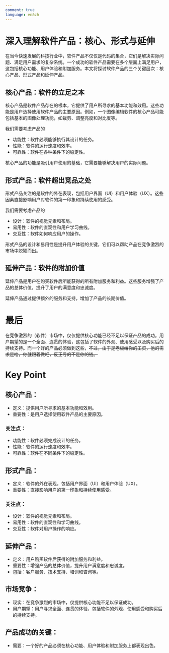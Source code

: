 ```yaml
---
comment: true
language: en&zh
---
```

# 深入理解软件产品：核心、形式与延伸
在当今快速发展的科技行业中，软件产品不仅仅是代码的集合，它们是解决实际问题、满足用户需求的复杂系统。一个成功的软件产品需要在多个层面上满足用户，这包括核心功能、用户体验和附加服务。本文将探讨软件产品的三个关键层次：核心产品、形式产品和延伸产品。


## 核心产品：软件的立足之本
核心产品是软件产品存在的根本，它提供了用户所寻求的基本功能和效用。这些功能是用户选择使用软件产品的主要原因。例如，一个图像编辑软件的核心产品可能包括基本的图像处理功能，如裁剪、调整亮度和对比度等。

我们需要考虑产品的
- 功能性：软件必须能够执行其设计的任务。
- 性能：软件的运行速度和效率。
- 可靠性：软件在各种条件下的稳定性。

核心产品的功能是吸引用户使用的基础，它需要能够解决用户的实际问题。

## 形式产品：软件超出竞品之处
形式产品关注的是软件的外在表现，包括用户界面（UI）和用户体验（UX）。这些因素直接影响用户对软件的第一印象和持续使用的感受。

我们需要考虑产品的
- 设计：软件的视觉元素和布局。
- 易用性：软件的直观性和用户学习曲线。
- 交互性：软件如何响应用户的操作。

形式产品的设计和易用性是提升用户体验的关键，它们可以帮助产品在竞争激烈的市场中脱颖而出。


## 延伸产品：软件的附加价值

延伸产品是用户在购买软件后所能获得的所有附加服务和利益。这些服务增强了产品的总体价值，提升了用户的满意度和忠诚度。

延伸产品通过提供额外的服务和支持，增加了产品的长期价值。

# 最后
在竞争激烈的（软件）市场中，仅仅提供核心功能已经不足以保证产品的成功。用户期望的是一个全面、连贯的体验，这包括了软件的外观、使用感受以及购买后的持续支持。而一个好的产品必须做到这些，~~不过，由于是老板给你的工资，他的需求是啥，你就跟着做吧，反正亏的不是你的钱。~~




# Key Point

## 核心产品：

- 定义：提供用户所寻求的基本功能和效用。
- 重要性：是用户选择使用软件产品的主要原因。
### 关注点：
- 功能性：软件必须完成设计的任务。
- 性能：软件的运行速度和效率。
- 可靠性：软件在不同条件下的稳定性。
## 形式产品：

- 定义：软件的外在表现，包括用户界面（UI）和用户体验（UX）。
- 重要性：直接影响用户的第一印象和持续使用感受。
### 关注点：
- 设计：软件的视觉元素和布局。
- 易用性：软件的直观性和学习曲线。
- 交互性：软件对用户操作的响应。
## 延伸产品：
- 定义：用户购买软件后获得的附加服务和利益。
- 重要性：增强产品的总体价值，提升用户满意度和忠诚度。
- 包括：客户服务、技术支持、培训和咨询等。
## 市场竞争：
- 现实：在竞争激烈的市场中，仅提供核心功能不足以保证成功。
- 用户期望：用户寻求全面、连贯的体验，包括软件的外观、使用感受和购买后的持续支持。
## 产品成功的关键：
- 需要：一个好的产品必须在核心功能、用户体验和附加服务上都表现出色。
